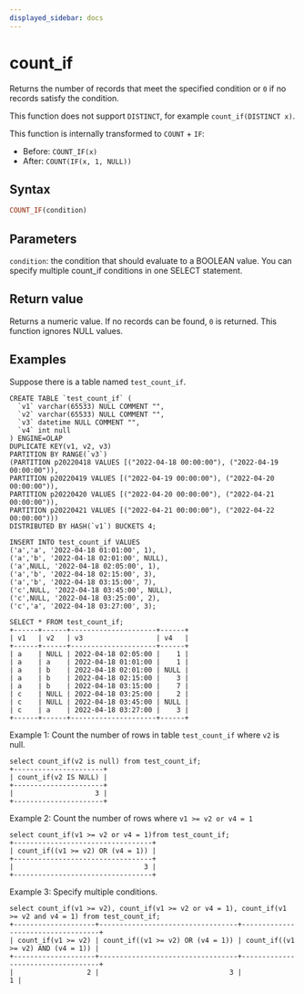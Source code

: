 ```yaml
---
displayed_sidebar: docs
---
```


# count_if

Returns the number of records that meet the specified condition or `0` if no records satisfy the condition.

This function does not support `DISTINCT`, for example `count_if(DISTINCT x)`.

This function is internally transformed to `COUNT` + `IF`:

- Before: `COUNT_IF(x)`
- After: `COUNT(IF(x, 1, NULL))`

## Syntax

```Haskell
COUNT_IF(condition)
```

## Parameters

`condition`: the condition that should evaluate to a BOOLEAN value. You can specify multiple count_if conditions in one SELECT statement.

## Return value

Returns a numeric value. If no records can be found, `0` is returned. This function ignores NULL values.

## Examples

Suppose there is a table named `test_count_if`.

```Plain
CREATE TABLE `test_count_if` (
  `v1` varchar(65533) NULL COMMENT "",
  `v2` varchar(65533) NULL COMMENT "",
  `v3` datetime NULL COMMENT "",
  `v4` int null
) ENGINE=OLAP
DUPLICATE KEY(v1, v2, v3)
PARTITION BY RANGE(`v3`)
(PARTITION p20220418 VALUES [("2022-04-18 00:00:00"), ("2022-04-19 00:00:00")),
PARTITION p20220419 VALUES [("2022-04-19 00:00:00"), ("2022-04-20 00:00:00")),
PARTITION p20220420 VALUES [("2022-04-20 00:00:00"), ("2022-04-21 00:00:00")),
PARTITION p20220421 VALUES [("2022-04-21 00:00:00"), ("2022-04-22 00:00:00")))
DISTRIBUTED BY HASH(`v1`) BUCKETS 4;

INSERT INTO test_count_if VALUES
('a','a', '2022-04-18 01:01:00', 1),
('a','b', '2022-04-18 02:01:00', NULL),
('a',NULL, '2022-04-18 02:05:00', 1),
('a','b', '2022-04-18 02:15:00', 3),
('a','b', '2022-04-18 03:15:00', 7),
('c',NULL, '2022-04-18 03:45:00', NULL),
('c',NULL, '2022-04-18 03:25:00', 2),
('c','a', '2022-04-18 03:27:00', 3);

SELECT * FROM test_count_if;
+------+------+---------------------+------+
| v1   | v2   | v3                  | v4   |
+------+------+---------------------+------+
| a    | NULL | 2022-04-18 02:05:00 |    1 |
| a    | a    | 2022-04-18 01:01:00 |    1 |
| a    | b    | 2022-04-18 02:01:00 | NULL |
| a    | b    | 2022-04-18 02:15:00 |    3 |
| a    | b    | 2022-04-18 03:15:00 |    7 |
| c    | NULL | 2022-04-18 03:25:00 |    2 |
| c    | NULL | 2022-04-18 03:45:00 | NULL |
| c    | a    | 2022-04-18 03:27:00 |    3 |
+------+------+---------------------+------+
```

Example 1: Count the number of rows in table `test_count_if` where `v2` is null.

```Plain
select count_if(v2 is null) from test_count_if;
+----------------------+
| count_if(v2 IS NULL) |
+----------------------+
|                    3 |
+----------------------+
```

Example 2: Count the number of rows where `v1 >= v2 or v4 = 1`

```Plain
select count_if(v1 >= v2 or v4 = 1)from test_count_if;
+----------------------------------+
| count_if((v1 >= v2) OR (v4 = 1)) |
+----------------------------------+
|                                3 |
+----------------------------------+
```

Example 3: Specify multiple conditions.

```Plain
select count_if(v1 >= v2), count_if(v1 >= v2 or v4 = 1), count_if(v1 >= v2 and v4 = 1) from test_count_if;
+--------------------+----------------------------------+-----------------------------------+
| count_if(v1 >= v2) | count_if((v1 >= v2) OR (v4 = 1)) | count_if((v1 >= v2) AND (v4 = 1)) |
+--------------------+----------------------------------+-----------------------------------+
|                  2 |                                3 |                                 1 |
```

